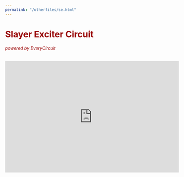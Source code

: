```yaml
---
permalink: "/otherfiles/se.html"
---
```

<h1 style="color: #980000">Slayer Exciter Circuit</h1>
<h6 style="color: #980000">powered by EveryCircuit</h6>
<iframe width="560" height="360" src="https://everycircuit.com/embed/5137179657109504" frameborder="0"></iframe>
